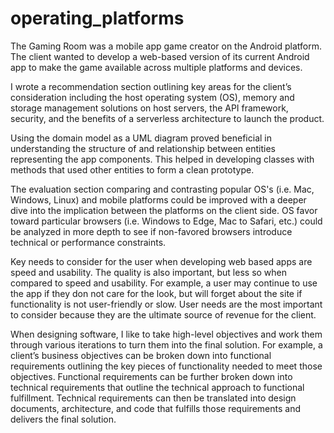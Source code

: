 # operating_platforms

The Gaming Room was a mobile app game creator on the Android platform. The client wanted to develop a web-based version of its current Android app to make the game available across multiple platforms and devices.

I wrote a recommendation section outlining key areas for the client’s consideration including the host operating system (OS), memory and storage management solutions on host servers, the API framework, security, and the benefits of a serverless architecture to launch the product.

Using the domain model as a UML diagram proved beneficial in understanding the structure of and relationship between entities representing the app components. This helped in developing classes with methods that used other entities to form a clean prototype.

The evaluation section comparing and contrasting popular OS's (i.e. Mac, Windows, Linux) and mobile platforms could be improved with a deeper dive into the implication between the platforms on the client side. OS favor toward particular browsers (i.e. Windows to Edge, Mac to Safari, etc.) could be analyzed in more depth to see if non-favored browsers introduce technical or performance constraints.

Key needs to consider for the user when developing web based apps are speed and usability. The quality is also important, but less so when compared to speed and usability. For example, a user may continue to use the app if they don not care for the look, but will forget about the site if functionality is not user-friendly or slow. User needs are the most important to consider because they are the ultimate source of revenue for the client.

When designing software, I like to take high-level objectives and work them through various iterations to turn them into the final solution. For example, a client’s business objectives can be broken down into functional requirements outlining the key pieces of functionality needed to meet those objectives. Functional requirements can be further broken down into technical requirements that outline the technical approach to functional fulfillment. Technical requirements can then be translated into design documents, architecture, and code that fulfills those requirements and delivers the final solution.
